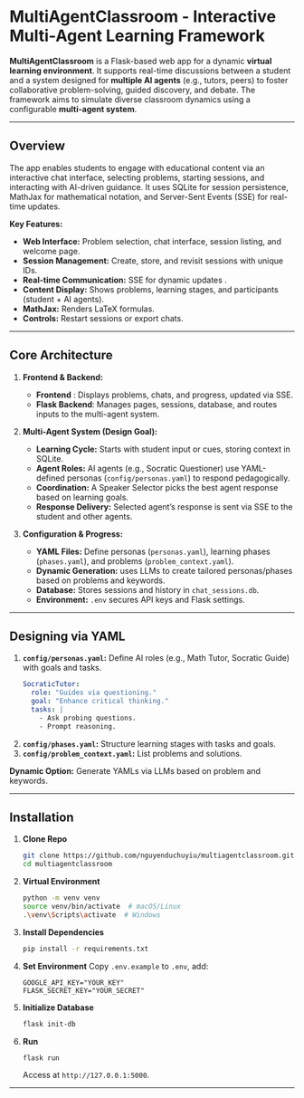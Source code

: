 # MultiAgentClassroom - Interactive Multi-Agent Learning Framework

**MultiAgentClassroom** is a Flask-based web app for a dynamic **virtual learning environment**. It supports real-time discussions between a student and a system designed for **multiple AI agents** (e.g., tutors, peers) to foster collaborative problem-solving, guided discovery, and debate. The framework aims to simulate diverse classroom dynamics using a configurable **multi-agent system**.

---

## Overview

The app enables students to engage with educational content via an interactive chat interface, selecting problems, starting sessions, and interacting with AI-driven guidance. It uses SQLite for session persistence, MathJax for mathematical notation, and Server-Sent Events (SSE) for real-time updates.

**Key Features:**
- **Web Interface:** Problem selection, chat interface, session listing, and welcome page.
- **Session Management:** Create, store, and revisit sessions with unique IDs.
- **Real-time Communication:** SSE for dynamic updates .
- **Content Display:** Shows problems, learning stages, and participants (student + AI agents).
- **MathJax:** Renders LaTeX formulas.
- **Controls:** Restart sessions or export chats.

---

## Core Architecture

1. **Frontend & Backend:**
   - **Frontend** : Displays problems, chats, and progress, updated via SSE.
   - **Flask Backend**: Manages pages, sessions, database, and routes inputs to the multi-agent system.

2. **Multi-Agent System (Design Goal):**
   - **Learning Cycle:** Starts with student input or cues, storing context in SQLite.
   - **Agent Roles:** AI agents (e.g., Socratic Questioner) use YAML-defined personas (`config/personas.yaml`) to respond pedagogically.
   - **Coordination:** A Speaker Selector picks the best agent response based on learning goals.
   - **Response Delivery:** Selected agent’s response is sent via SSE to the student and other agents.

3. **Configuration & Progress:**
   - **YAML Files:** Define personas (`personas.yaml`), learning phases (`phases.yaml`), and problems (`problem_context.yaml`).
   - **Dynamic Generation:** uses LLMs to create tailored personas/phases based on problems and keywords.
   - **Database:** Stores sessions and history in `chat_sessions.db`.
   - **Environment:** `.env` secures API keys and Flask settings.

---

## Designing via YAML

1. **`config/personas.yaml`:** Define AI roles (e.g., Math Tutor, Socratic Guide) with goals and tasks.
   ```yaml
   SocraticTutor:
     role: "Guides via questioning."
     goal: "Enhance critical thinking."
     tasks: |
       - Ask probing questions.
       - Prompt reasoning.
   ```
2. **`config/phases.yaml`:** Structure learning stages with tasks and goals.
3. **`config/problem_context.yaml`:** List problems and solutions.

**Dynamic Option:** Generate YAMLs via LLMs based on problem and keywords.

---

## Installation

1. **Clone Repo**
   ```bash
   git clone https://github.com/nguyenduchuyiu/multiagentclassroom.git
   cd multiagentclassroom
   ```

2. **Virtual Environment**
   ```bash
   python -m venv venv
   source venv/bin/activate  # macOS/Linux
   .\venv\Scripts\activate  # Windows
   ```

3. **Install Dependencies**
   ```bash
   pip install -r requirements.txt
   ```

4. **Set Environment**
   Copy `.env.example` to `.env`, add:
   ```dotenv
   GOOGLE_API_KEY="YOUR_KEY"
   FLASK_SECRET_KEY="YOUR_SECRET"
   ```

5. **Initialize Database**
   ```bash
   flask init-db
   ```

6. **Run**
   ```bash
   flask run
   ```
   Access at `http://127.0.0.1:5000`.

---
